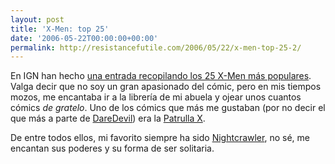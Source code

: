 ```yaml
---
layout: post
title: 'X-Men: top 25'
date: '2006-05-22T00:00:00+00:00'
permalink: http://resistancefutile.com/2006/05/22/x-men-top-25-2/
---
```

<a href="http://en.wikipedia.org/wiki/Nightcrawler_(comics)"><img style="float:right; margin:0 0 10px 10px;cursor:pointer; cursor:hand;" src="http://photos1.blogger.com/blogger/6639/1972/320/images.9.jpg" border="0" alt="" /></a>En IGN han hecho <a href="http://comics.ign.com/articles/708/708826p1.html">una entrada recopilando los 25 X-Men más populares</a>. Valga decir que no soy un gran apasionado del cómic, pero en mis tiempos mozos, me encantaba ir a la librería de mi abuela y ojear unos cuantos cómics <span style="font-style:italic;">de gratelo</span>. Uno de los cómics que más me gustaban (por no decir el que más a parte de <a href="http://en.wikipedia.org/wiki/Daredevil_%28Marvel_Comics%29">DareDevil</a>) era la <a href="http://es.wikipedia.org/wiki/X-Men">Patrulla X</a>. 

De entre todos ellos, mi favorito siempre ha sido <a href="http://www.the-nightcrawler.net/">Nightcrawler</a>, no sé, me encantan sus poderes y su forma de ser solitaria.
